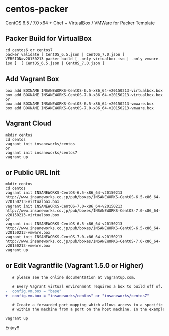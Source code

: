 centos-packer
=============

CentOS 6.5 / 7.0 x64 + Chef + VirtualBox / VMWare for Packer Template

## Packer Build for VirtualBox

```
cd centos6 or centos7
packer validate [ CentOS_6.5.json | CentOS_7.0.json ]
VERSION=v20150213 packer build [ -only virtualbox-iso | -only vmware-iso ]  [ CentOS_6.5.json | CentOS_7.0.json ]
```

## Add Vagrant Box

```
box add BOXNAME INSANEWORKS-CentOS-6.5-x86_64-v20150213-virtualbox.box
box add BOXNAME INSANEWORKS-CentOS-7.0-x86_64-v20150213-virtualbox.box
or
box add BOXNAME INSANEWORKS-CentOS-6.5-x86_64-v20150213-vmware.box
box add BOXNAME INSANEWORKS-CentOS-7.0-x86_64-v20150213-vmware.box
```

## Vagrant Cloud

```
mkdir centos
cd centos
vagrant init insaneworks/centos
or
vagrant init insaneworks/centos7
vagrant up
```


## or Public URL Init

```
mkdir centos
cd centos
vagrant init INSANEWORKS-CentOS-6.5-x86_64-v20150213 http://www.insaneworks.co.jp/pub/boxes/INSANEWORKS-CentOS-6.5-x86_64-v20150213-virtualbox.box
vagrant init INSANEWORKS-CentOS-7.0-x86_64-v20150213 http://www.insaneworks.co.jp/pub/boxes/INSANEWORKS-CentOS-7.0-x86_64-v20150213-virtualbox.box
or
vagrant init INSANEWORKS-CentOS-6.5-x86_64-v20150213 http://www.insaneworks.co.jp/pub/boxes/INSANEWORKS-CentOS-6.5-x86_64-v20150213-vmware.box
vagrant init INSANEWORKS-CentOS-7.0-x86_64-v20150213 http://www.insaneworks.co.jp/pub/boxes/INSANEWORKS-CentOS-7.0-x86_64-v20150213-vmware.box
vagrant up
```

## or Edit Vagrantfile (Vagrant 1.5.0 or Higher)

```diff
   # please see the online documentation at vagrantup.com.

   # Every Vagrant virtual environment requires a box to build off of.
-  config.vm.box = "base"
+  config.vm.box = "insaneworks/centos" or "insaneworks/centos7"

   # Create a forwarded port mapping which allows access to a specific port
   # within the machine from a port on the host machine. In the example below,
```

```
vagrant up
```

Enjoy!!
